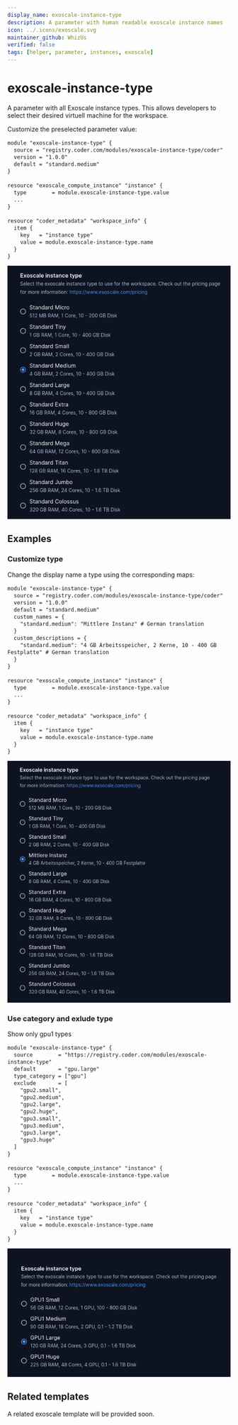 ```yaml
---
display_name: exoscale-instance-type
description: A parameter with human readable exoscale instance names
icon: ../.icons/exoscale.svg
maintainer_github: WhizUs
verified: false
tags: [helper, parameter, instances, exoscale]
---
```


# exoscale-instance-type

A parameter with all Exoscale instance types. This allows developers to select
their desired virtuell machine for the workspace.

Customize the preselected parameter value:

```hcl
module "exoscale-instance-type" {
  source = "registry.coder.com/modules/exoscale-instance-type/coder"
  version = "1.0.0"
  default = "standard.medium"
}

resource "exoscale_compute_instance" "instance" {
  type        = module.exoscale-instance-type.value
  ...
}

resource "coder_metadata" "workspace_info" {
  item {
    key   = "instance type"
    value = module.exoscale-instance-type.name
  }
}
```

![Exoscale instance types](../.images/exoscale-instance-types.png)

## Examples

### Customize type

Change the display name a type using the corresponding maps:

```hcl
module "exoscale-instance-type" {
  source = "registry.coder.com/modules/exoscale-instance-type/coder"
  version = "1.0.0"
  default = "standard.medium"
  custom_names = {
    "standard.medium": "Mittlere Instanz" # German translation
  }
  custom_descriptions = {
    "standard.medium": "4 GB Arbeitsspeicher, 2 Kerne, 10 - 400 GB Festplatte" # German translation
  }
}

resource "exoscale_compute_instance" "instance" {
  type        = module.exoscale-instance-type.value
  ...
}

resource "coder_metadata" "workspace_info" {
  item {
    key   = "instance type"
    value = module.exoscale-instance-type.name
  }
}
```

![Exoscale instance types Custom](../.images/exoscale-instance-custom.png)

### Use category and exlude type

Show only gpu1 types

```hcl
module "exoscale-instance-type" {
  source        = "https://registry.coder.com/modules/exoscale-instance-type"
  default       = "gpu.large"
  type_category = ["gpu"]
  exclude       = [
    "gpu2.small",
    "gpu2.medium",
    "gpu2.large",
    "gpu2.huge",
    "gpu3.small",
    "gpu3.medium",
    "gpu3.large",
    "gpu3.huge"
  ]
}

resource "exoscale_compute_instance" "instance" {
  type        = module.exoscale-instance-type.value
  ...
}

resource "coder_metadata" "workspace_info" {
  item {
    key   = "instance type"
    value = module.exoscale-instance-type.name
  }
}
```

![Exoscale instance types category and exclude](../.images/exoscale-instance-exclude.png)

## Related templates

A related exoscale template will be provided soon.
